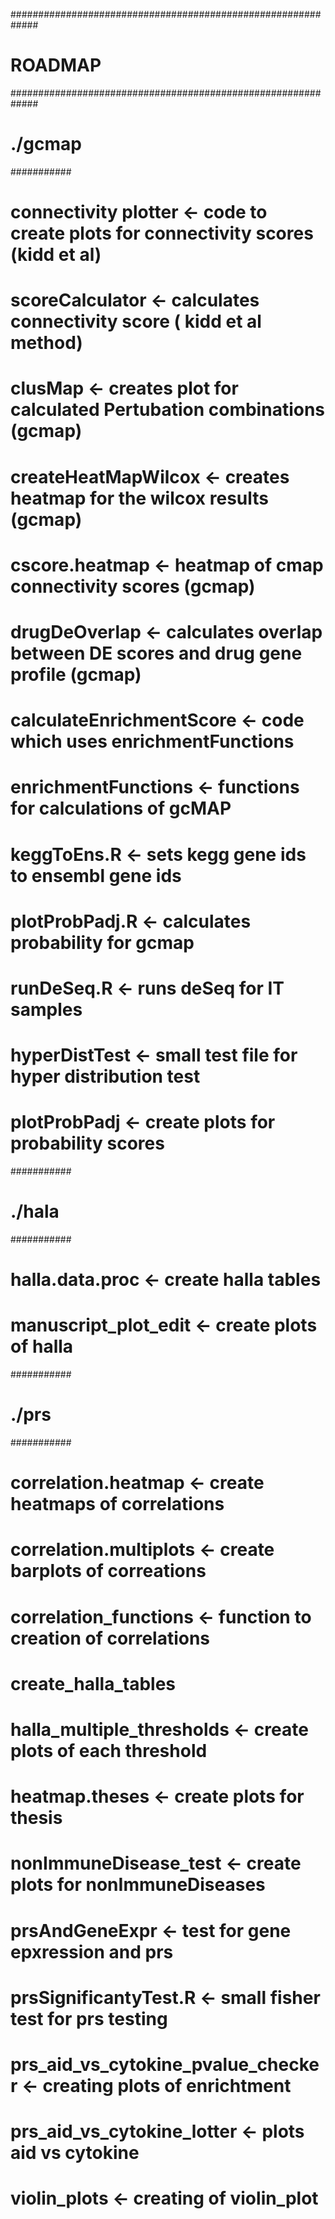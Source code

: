 #############################################################
# ROADMAP
#############################################################
# ./gcmap
###########
#  	connectivity plotter <- code to create plots for connectivity scores (kidd et al)
#	scoreCalculator <- calculates connectivity score ( kidd et al method)
#   	clusMap <- creates plot for calculated Pertubation combinations (gcmap)
#	createHeatMapWilcox <- creates heatmap for the wilcox results (gcmap)
#	cscore.heatmap <- heatmap of cmap connectivity scores (gcmap)
#	drugDeOverlap <- calculates overlap between DE scores and drug gene profile (gcmap)
#	calculateEnrichmentScore <- code which uses enrichmentFunctions
#	enrichmentFunctions <- functions for calculations of gcMAP
#	keggToEns.R <- sets kegg gene ids to ensembl gene ids
#	plotProbPadj.R <- calculates probability for gcmap
#	runDeSeq.R <- runs deSeq for IT samples
#	hyperDistTest <- small test file for hyper distribution test
#	plotProbPadj <- create plots for probability scores
###########
# ./hala
###########
#	halla.data.proc <- create halla tables
#	manuscript_plot_edit <- create plots of halla
###########
# ./prs
###########
#	correlation.heatmap <- create heatmaps of correlations
# 	correlation.multiplots <- create barplots of correations
#	correlation_functions <- function to creation of correlations
#	create_halla_tables
#	halla_multiple_thresholds <- create plots of each threshold
#	heatmap.theses <- create plots for thesis
#	nonImmuneDisease_test <- create plots for nonImmuneDiseases
#	prsAndGeneExpr <- test for gene epxression and prs
#	prsSignificantyTest.R <- small fisher test for prs testing
#	prs_aid_vs_cytokine_pvalue_checker <- creating plots of enrichtment
#	prs_aid_vs_cytokine_lotter <- plots aid vs cytokine
#	violin_plots <- creating of violin_plot
